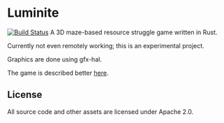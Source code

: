 # Luminite
[![Build Status](https://ci.caelum.ml/buildStatus/icon?job=Luminite)](https://ci.caelum.ml/job/Luminite/)
A 3D maze-based resource struggle game written in Rust.

Currently not even remotely working; this is an experimental project.

Graphics are done using gfx-hal.

The game is described better [here](design/README.md).


## License
All source code and other assets are licensed under Apache 2.0.
